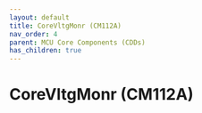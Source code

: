 ```yaml
---
layout: default
title: CoreVltgMonr (CM112A)
nav_order: 4
parent: MCU Core Components (CDDs)
has_children: true
---
```

# CoreVltgMonr (CM112A)
